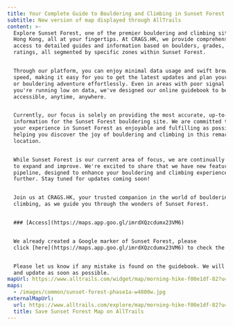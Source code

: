 ```yaml
---
title: Your Complete Guide to Bouldering and Climbing in Sunset Forest
subtitle: New version of map displayed through AllTrails
content: >-
  Explore Sunset Forest, one of the premier bouldering and climbing sites in
  Hong Kong, all at your fingertips. At CRAGS.HK, we provide comprehensive
  access to detailed guides and information based on boulders, grades, and
  ratings, all segmented by specific zones within Sunset Forest.


  Through our platform, you can enjoy minimal data usage and swift browsing
  speed, making it easy for you to get the latest updates and plan your climbing
  or bouldering adventure effortlessly. Even in areas with poor signal or when
  you're running low on data, we've designed our online guidebook to be easily
  accessible, anytime, anywhere.


  Currently, our focus is solely on providing the most accurate, up-to-date
  information for the Sunset Forest bouldering site. We are committed to making
  your experience in Sunset Forest as enjoyable and fulfilling as possible,
  helping you discover the joy of bouldering and climbing in this remarkable
  location.


  While Sunset Forest is our current area of focus, we are continually looking
  to expand and improve. We're excited to share that we have new features in the
  pipeline, designed to enhance your bouldering and climbing experience even
  further. Stay tuned for updates coming soon!


  Join us at CRAGS.HK, your trusted companion in the world of bouldering and
  climbing, as we guide you through the wonders of Sunset Forest.


  ### [Access](https://maps.app.goo.gl/imrdXQzcdumx23VM6)


  We already created a Google marker of Sunset Forest, please
  click [here](https://maps.app.goo.gl/imrdXQzcdumx23VM6) to check the location


  Please let us know if any mistake is found on the guidebook. We will correct
  and update as soon as possible.
mapUrl: https://www.alltrails.com/widget/map/morning-hike-f00e1df-82?u=m&sh=s1yzdt
maps:
  - /images/common/sunset-forest-phase1a-w4800w.jpg
externalMapUrl:
  url: https://www.alltrails.com/explore/map/morning-hike-f00e1df-82?u=m&sh=s1yzdt
  title: Save Sunset Forest Map on AllTrails
---
```

